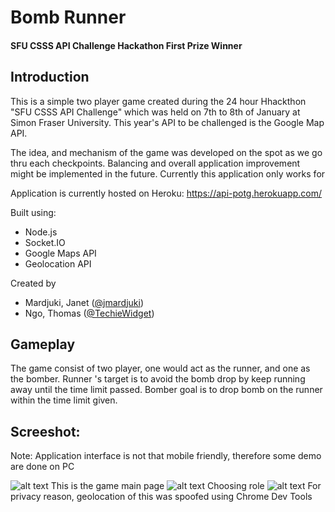# Bomb Runner
#### SFU CSSS API Challenge Hackathon First Prize Winner
## Introduction
This is a simple two player game created during the 24 hour Hhackthon "SFU CSSS API Challenge" which was held on 7th to 8th of January at Simon Fraser University. This year's API to be challenged is the Google Map API.

The idea, and mechanism of the game was developed on the spot as we go thru each checkpoints. Balancing and overall application improvement might be implemented in the future. Currently this application only works for 

Application is currently hosted on Heroku:
https://api-potg.herokuapp.com/

Built using:
+ Node.js
+ Socket.IO
+ Google Maps API
+ Geolocation API

Created by
+ Mardjuki, Janet ([@jmardjuki](https://github.com/jmardjuki))
+ Ngo, Thomas ([@TechieWidget](https://github.com/TechieWidget))

## Gameplay
The game consist of two player, one would act as the runner, and one as the bomber. Runner 's target is to avoid the bomb drop by keep running away until the time limit passed. Bomber goal is to drop bomb on the runner within the time limit given.

## Screeshot:

Note: Application interface is not that mobile friendly, therefore some demo are done on PC

![alt text](http://i.imgur.com/lI6lah6.png "title_page")
This is the game main page
![alt text](http://i.imgur.com/JN4LCK4.png "title_page")
Choosing role
![alt text](http://i.imgur.com/Zxgxahs.png "title_page")
For privacy reason, geolocation of this was spoofed using Chrome Dev Tools
